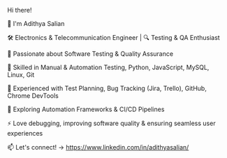 Hi there! 

👋 I'm Adithya Salian

🛠 Electronics & Telecommunication Engineer | 🔍 Testing & QA Enthusiast

🔹 Passionate about Software Testing & Quality Assurance

🔹 Skilled in Manual & Automation Testing, Python, JavaScript, MySQL, Linux, Git

🔹 Experienced with Test Planning, Bug Tracking (Jira, Trello), GitHub, Chrome DevTools

🧪 Exploring Automation Frameworks & CI/CD Pipelines

⚡ Love debugging, improving software quality & ensuring seamless user experiences

📫 Let's connect! → https://www.linkedin.com/in/adithyasalian/
